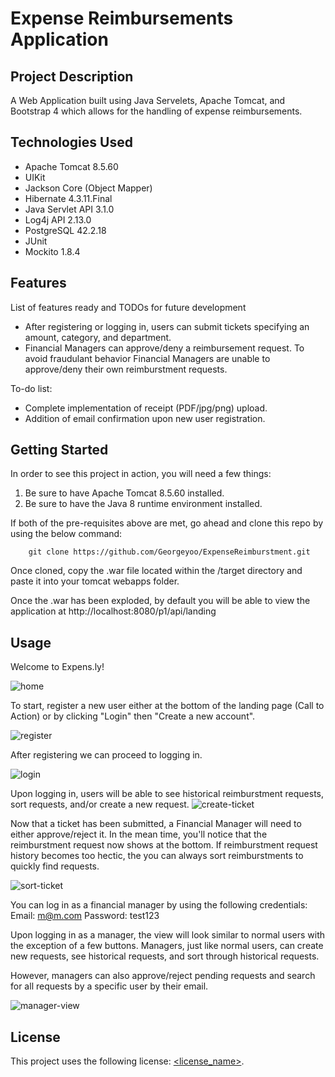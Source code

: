 # Expense Reimbursements Application

## Project Description

A Web Application built using Java Servelets, Apache Tomcat, and Bootstrap 4 which allows for the handling of expense reimbursements.

## Technologies Used

- Apache Tomcat 8.5.60
- UIKit
- Jackson Core (Object Mapper)
- Hibernate 4.3.11.Final
- Java Servlet API 3.1.0
- Log4j API 2.13.0
- PostgreSQL 42.2.18
- JUnit
- Mockito 1.8.4


## Features

List of features ready and TODOs for future development
- After registering or logging in, users can submit tickets specifying an amount, category, and department.
- Financial Managers can approve/deny a reimbursement request. To avoid fraudulant behavior Financial Managers are unable to approve/deny their own reimburstment requests. 

To-do list:
* Complete implementation of receipt (PDF/jpg/png) upload.
* Addition of email confirmation upon new user registration.

## Getting Started
   
In order to see this project in action, you will need a few things:

1) Be sure to have Apache Tomcat 8.5.60 installed.
2) Be sure to have the Java 8 runtime environment installed.

If both of the pre-requisites above are met, go ahead and clone this repo by using the below command:

        git clone https://github.com/Georgeyoo/ExpenseReimburstment.git

Once cloned, copy the .war file located within the /target directory and paste it into your tomcat webapps folder.

Once the .war has been exploded, by default you will be able to view the application at http://localhost:8080/p1/api/landing

## Usage

Welcome to Expens.ly!

![home](https://i.ibb.co/mywKjHh/exspensly.png)

To start, register a new user either at the bottom of the landing page (Call to Action) or by clicking "Login" then "Create a new account".

![register](https://i.ibb.co/nggYQjH/register.png)

After registering we can proceed to logging in.

![login](https://i.ibb.co/vB72PXJ/login.png)

Upon logging in, users will be able to see historical reimburstment requests, sort requests, and/or create a new request.
![create-ticket](https://i.ibb.co/jZ4GwMk/client.png)

Now that a ticket has been submitted, a Financial Manager will need to either approve/reject it. In the mean time, you'll notice that the reimburstment request now shows at the bottom. If reimburstment request history becomes too hectic, the you can always sort reimburstments to quickly find requests.

![sort-ticket](https://i.ibb.co/Qb5t8sH/sort.png)

You can log in as a financial manager by using the following credentials:
Email: m@m.com
Password: test123

Upon logging in as a manager, the view will look similar to normal users with the exception of a few buttons.
Managers, just like normal users, can create new requests, see historical requests, and sort through historical requests.

However, managers can also approve/reject pending requests and search for all requests by a specific user by their email.

![manager-view](https://i.ibb.co/3FvxLdc/manager.png)

## License

This project uses the following license: [<license_name>](<link>).


